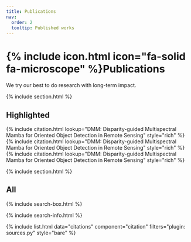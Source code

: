 ```yaml
---
title: Publications
nav:
  order: 2
  tooltip: Published works
---
```


# {% include icon.html icon="fa-solid fa-microscope" %}Publications

We try our best to do research with long-term impact.

{% include section.html %}

## Highlighted

{% include citation.html lookup="DMM: Disparity-guided Multispectral Mamba for Oriented Object Detection in Remote Sensing" style="rich" %}
{% include citation.html lookup="DMM: Disparity-guided Multispectral Mamba for Oriented Object Detection in Remote Sensing" style="rich" %}
{% include citation.html lookup="DMM: Disparity-guided Multispectral Mamba for Oriented Object Detection in Remote Sensing" style="rich" %}


{% include section.html %}

## All

{% include search-box.html %}

{% include search-info.html %}

{% include list.html data="citations" component="citation" filters="plugin: sources.py" style="bare" %}
